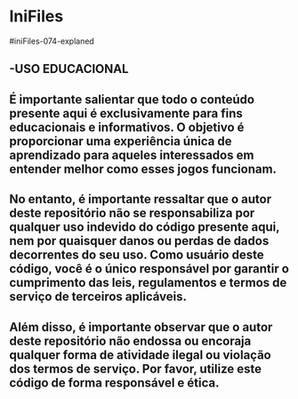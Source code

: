 # IniFiles
#iniFiles-074-explaned

-USO EDUCACIONAL
--------------------------
É importante salientar que todo o conteúdo presente aqui é exclusivamente para fins educacionais e informativos. O objetivo é proporcionar uma experiência única de aprendizado para aqueles interessados em entender melhor como esses jogos funcionam.
--------------------------
No entanto, é importante ressaltar que o autor deste repositório não se responsabiliza por qualquer uso indevido do código presente aqui, nem por quaisquer danos ou perdas de dados decorrentes do seu uso. Como usuário deste código, você é o único responsável por garantir o cumprimento das leis, regulamentos e termos de serviço de terceiros aplicáveis.
--------------------------
Além disso, é importante observar que o autor deste repositório não endossa ou encoraja qualquer forma de atividade ilegal ou violação dos termos de serviço. Por favor, utilize este código de forma responsável e ética.
-------------------------
